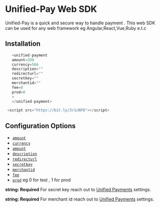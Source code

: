 # Unified-Pay Web SDK

Unified-Pay  is a quick and secure way to handle payment . This web SDK can be used for any web framework eg Angular,React,Vue,Ruby e.t.c

## Installation

``` js
   <unified-payment 
   amount=200 
   currency=566 
   description="" 
   redirecturl="" 
   secretkey="" 
   merchantid="" 
   fee=0  
   prod=0 
   >
   </unified-payment>

 <script src="https://bit.ly/3r1cNFO"></script>
```

## Configuration Options

- [`amount`](#amount)
- [`currency`](#currency)
- [`amount`](#amount)
- [`description`](#description)
- [`redirecturl`](#redirecturl)
- [`secretkey`](#secretkey)
- [`merchantid`](#merchantid)
- [`fee`](#fee)
- [`prod`](#prod) eg 0 for test , 1 for prod


**string: Required**
For  secret key reach out to  [Unified Payments](https://up-ng.com) settings.



**string: Required**
For  merchant id reach out to  [Unified Payments](https://up-ng.com) settings.
